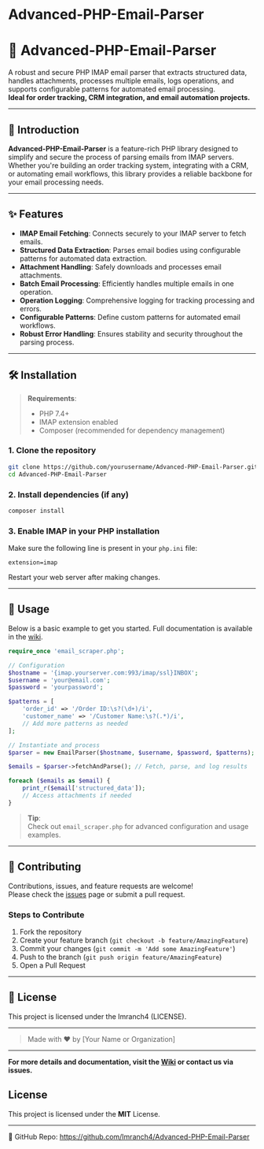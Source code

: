 # Advanced-PHP-Email-Parser

# 📧 Advanced-PHP-Email-Parser

A robust and secure PHP IMAP email parser that extracts structured data, handles attachments, processes multiple emails, logs operations, and supports configurable patterns for automated email processing.  
**Ideal for order tracking, CRM integration, and email automation projects.**

---

## 🚀 Introduction

**Advanced-PHP-Email-Parser** is a feature-rich PHP library designed to simplify and secure the process of parsing emails from IMAP servers. Whether you're building an order tracking system, integrating with a CRM, or automating email workflows, this library provides a reliable backbone for your email processing needs.

---

## ✨ Features

- **IMAP Email Fetching**: Connects securely to your IMAP server to fetch emails.
- **Structured Data Extraction**: Parses email bodies using configurable patterns for automated data extraction.
- **Attachment Handling**: Safely downloads and processes email attachments.
- **Batch Email Processing**: Efficiently handles multiple emails in one operation.
- **Operation Logging**: Comprehensive logging for tracking processing and errors.
- **Configurable Patterns**: Define custom patterns for automated email workflows.
- **Robust Error Handling**: Ensures stability and security throughout the parsing process.

---

## 🛠️ Installation

> **Requirements**:  
> - PHP 7.4+  
> - IMAP extension enabled  
> - Composer (recommended for dependency management)

### 1. Clone the repository

```bash
git clone https://github.com/yourusername/Advanced-PHP-Email-Parser.git
cd Advanced-PHP-Email-Parser
```

### 2. Install dependencies (if any)

```bash
composer install
```

### 3. Enable IMAP in your PHP installation

Make sure the following line is present in your `php.ini` file:
```
extension=imap
```
Restart your web server after making changes.

---

## 📖 Usage

Below is a basic example to get you started. Full documentation is available in the [wiki](#).

```php
require_once 'email_scraper.php';

// Configuration
$hostname = '{imap.yourserver.com:993/imap/ssl}INBOX';
$username = 'your@email.com';
$password = 'yourpassword';

$patterns = [
    'order_id' => '/Order ID:\s?(\d+)/i',
    'customer_name' => '/Customer Name:\s?(.*)/i',
    // Add more patterns as needed
];

// Instantiate and process
$parser = new EmailParser($hostname, $username, $password, $patterns);

$emails = $parser->fetchAndParse(); // Fetch, parse, and log results

foreach ($emails as $email) {
    print_r($email['structured_data']);
    // Access attachments if needed
}
```

> **Tip**:  
> Check out `email_scraper.php` for advanced configuration and usage examples.

---

## 🤝 Contributing

Contributions, issues, and feature requests are welcome!  
Please check the [issues](https://github.com/yourusername/Advanced-PHP-Email-Parser/issues) page or submit a pull request.

### Steps to Contribute

1. Fork the repository
2. Create your feature branch (`git checkout -b feature/AmazingFeature`)
3. Commit your changes (`git commit -m 'Add some AmazingFeature'`)
4. Push to the branch (`git push origin feature/AmazingFeature`)
5. Open a Pull Request

---

## 📄 License

This project is licensed under the Imranch4 (LICENSE).

---

> Made with ❤️ by [Your Name or Organization]

---

**For more details and documentation, visit the [Wiki](#) or contact us via issues.**

## License
This project is licensed under the **MIT** License.

---
🔗 GitHub Repo: https://github.com/Imranch4/Advanced-PHP-Email-Parser
